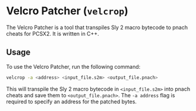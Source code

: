 # Velcro Patcher (`velcrop`)

The Velcro Patcher is a tool that transpiles Sly 2 macro bytecode to pnach cheats for PCSX2. It is written in C++.

## Usage

To use the Velcro Patcher, run the following command:

```bash
velcrop -a <address> <input_file.s2m> <output_file.pnach>
```

This will transpile the Sly 2 macro bytecode in `<input_file.s2m>` into pnach cheats and save them to `<output_file.pnach>`. The `-a address` flag is required to specify an address for the patched bytes.
